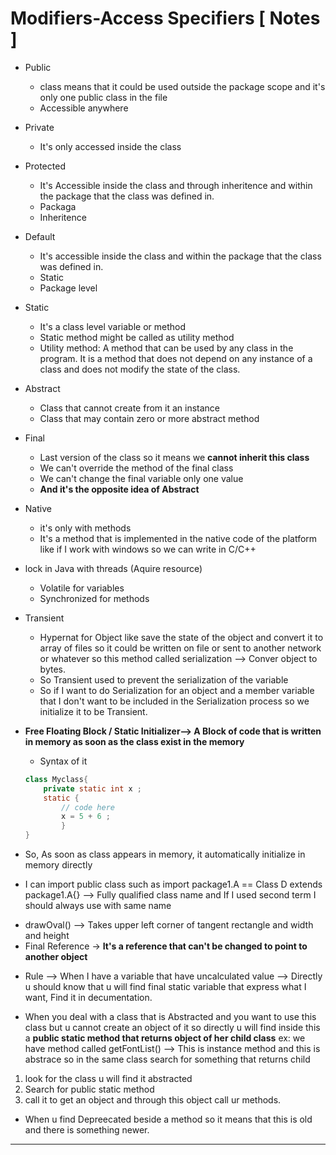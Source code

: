 # Modifiers-Access Specifiers [ Notes ]
- Public 
    - class means that it could be used outside the package scope and it's only one public class in the file
    - Accessible anywhere
- Private
    -  It's only accessed inside the class
- Protected  
    - It's Accessible inside the class and through inheritence and within the package that the class was defined in.
    - Packaga
    - Inheritence
- Default 
    - It's accessible inside the class and within the package that the class was defined in.
    - Static
    - Package level
- Static 
    - It's a class level variable or method
    - Static method might be called as utility method 
    * Utility method: A method that can be used by any class in the program. It is a method that does not depend on any instance of a class and does not modify the state of the class. 
- Abstract 
    - Class that cannot create from it an instance
    - Class that may contain zero or more abstract method
- Final
    - Last version of the class so it means we **cannot inherit this class**
    - We can't override the method of the final class
    - We can't change the final variable only one value
    - **And it's the opposite idea of Abstract**
- Native
    - it's only with methods 
    - It's a method that is implemented in the native code of the platform like if I work with windows  so we can write in C/C++
- lock in Java with threads (Aquire resource) 
    * Volatile for variables 
    * Synchronized for methods
- Transient
    * Hypernat for Object like save the state of the object and convert it to array of files so it could be written on file or sent to another network or whatever so this method called serialization --> Conver object to bytes.
    * So Transient used to prevent the serialization of the variable 
    * So if I want to do Serialization for an object and a member variable that I don't want to be included in the Serialization process so we initialize it to be Transient.


- **Free Floating Block / Static Initializer--> A Block of code that is written in memory as soon as the class exist in the memory**
    - Syntax of it 
    ```java
    class Myclass{
        private static int x ;
        static {
            // code here
            x = 5 + 6 ;
            }
    }
    ```
- So, As soon as class appears in memory, it automatically initialize in memory directly

* I can import public class such as 
    import package1.A == Class D extends package1.A{} --> Fully qualified class name
    and If I used second term I should always use with same name


- drawOval() --> Takes upper left corner of tangent rectangle and width and height
- Final Reference -> **It's a reference that can't be changed to point to another object**

* Rule --> When I have a variable that have uncalculated value --> Directly u should know that u will find final static variable that express what I want, Find it in decumentation.

- When you deal with a class that is Abstracted and you want to use this class but u cannot create an object of it so directly u will find inside this a **public static method that returns object of her child class**
ex: we have method called getFontList() --> This is instance method and this is abstrace so in the same class search for something that returns child 

1. look for the class u will find it abstracted 
2. Search for public static method 
3. call it to get an object and through this object call ur methods.

- When u find Depreecated beside a method so it means that this is old and there is something newer.

-------------------------------------------------------------------------------------------------
 